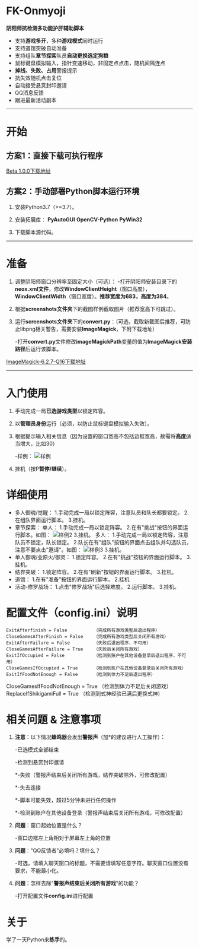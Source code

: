 # FK-Onmyoji
**阴阳师抗检测多功能护肝辅助脚本**

 - 支持**游戏多开**，多种**游戏模式**同时运行
 - 支持道馆突破自动准备
 - 支持组队**章节探索**队员**自动更换选定狗粮**
 - 鼠标键盘模拟输入，指针变速移动，非固定点点击，随机间隔连点
 - **掉线、失败、占用**警报提示
 - 抗失效随机点击复位
 - 自动接受悬赏封印邀请
 - QQ消息反馈
 - 跟进最新活动副本

 
----------


# 开始

## 方案1：直接下载可执行程序 ##
 
 [Beta 1.0.0下载地址][1]

## 方案2：手动部署Python脚本运行环境 ##

 1. 安装Python3.7（>=3.7）。

 2. 安装拓展库：
    **PyAutoGUI**
    **OpenCV-Python**
    **PyWin32**
 3. 下载脚本源代码。


 
----------


# 准备

 1. 调整阴阳师窗口分辨率至固定大小（可选）：
    -打开阴阳师安装目录下的**neox.xml文件**，修改**WindowClientHeight**（窗口高度），**WindowClientWidth**（窗口宽度）。**推荐宽度为683，高度为384**。

 2. 根据**screenshots文件夹**下的截图样例截取图片（推荐宽高下可跳过）。

 3. 运行**screenshots文件夹**下的**convert.py**：（可选，截取新截图后推荐，可防止libpng相关警告，需要安装**ImageMagick**，下附下载地址）
 
    -打开**convert.py**文件修改**imageMagickPath**变量的值为**ImageMagick安装路径**后运行该脚本。
 
 [ImageMagick-6.2.7-Q16下载地址][2]

 
----------


# 入门使用
 
 1. 手动完成一局**已选游戏类型**以锁定阵容。
 2. 以**管理员身份**运行（必须，以防止鼠标键盘模拟输入失效）。
 3. 根据提示输入相关信息（因为设置的窗口宽高不包括边框宽高，故需将**高度**适当增大，比如30）
	
	-样例：
![样例][3]
 4. 挂机（按P**暂停/继续**）。
 
# 详细使用
 - 多人御魂/觉醒：
     1.手动完成一局以锁定阵容，注意队员和队长都要锁定。
     2.在组队界面运行脚本。
     3.挂机。
 - 章节探索：
     单人：
     1.手动完成一局以锁定阵容。
     2.在有"挑战"按钮的界面运行脚本。如图：
     ![样例2][4]
     3.挂机。
     多人：
     1.手动完成一局以锁定阵容，注意队员不锁定，队长锁定。
     2.队长在有"组队"按钮的界面点击组队并勾选队员，注意不要点击"邀请"。如图：
     ![样例3][5]
     3.挂机。
 - 单人御魂/业原火/御灵：
     1.锁定阵容。
     2.在有"挑战"按钮的界面运行脚本。
     3.挂机。
 - 结界突破：
     1.锁定阵容。
     2.在有"刷新"按钮的界面运行脚本。
     3.挂机。
 - 道馆：
     1.在有"准备"按钮的界面运行脚本。
     2.挂机
 - 活动-修罗战场：
     1.点击"修罗战场"后选择难度。
     2.运行脚本。
     3.挂机。

# 配置文件（**config.ini**）说明

	ExitAfterfinish = False          （完成所有游戏类型后退出程序）
	CloseGamesAfterFinish = False    （完成所有游戏类型后关闭所有游戏）
	ExitAfterFailure = False         （失败后退出程序，不可用）
	CloseGamesAfterFailure = True    （失败后关闭所有游戏）
	ExitIfOccupied = False           （检测到账户在其他设备登录后退出程序，不可用）
	CloseGamesIfOccupied = True      （检测到账户在其他设备登录后关闭所有游戏）
	ExitIfFoodNotEnough = False      （检测到体力不足后退出程序）
   CloseGamesIfFoodNotEnough = True （检测到体力不足后关闭游戏）
   ReplaceIfShikigamiFull = True    （检测到式神经验已满后更换式神）

# 相关问题 & 注意事项
 1. **注意**：以下情况**蜂鸣器**会发出**警报声**（加*的建议进行人工操作）：
    
	-已选模式全部结束
	
    -检测到悬赏封印邀请
	
    *-失败（警报声结束后关闭所有游戏，结界突破除外，可修改配置）
	
    *-失去连接
	
    *-脚本可能失效，超过5分钟未进行任何操作
	
    *-检测到账户在其他设备登录（警报声结束后关闭所有游戏，可修改配置）
	
 2. **问题**：窗口起始位置是什么？
    
	-窗口边框左上角相对于屏幕左上角的位置
 3. **问题**："QQ反馈者"必填吗？填什么？
    
	-可选，请填入聊天窗口的标题，不需要请填写任意字符。聊天窗口位置没有要求，不能最小化。
 4. **问题**：怎样去除"**警报声结束后关闭所有游戏**"的功能？
    
	-打开配置文件**config.ini**进行配置

# 关于
学了一天Python来**练手**的。


  [1]: https://t00y.com/file/15016760-403156759
  [2]: https://t00y.com/file/15016760-403129810
  [3]: https://github.com/BluePlumStudio/FK-Onmyoji/blob/master/sample.png
  [4]: https://github.com/BluePlumStudio/FK-Onmyoji/blob/master/sample2.png
  [5]: https://github.com/BluePlumStudio/FK-Onmyoji/blob/master/sample3.png